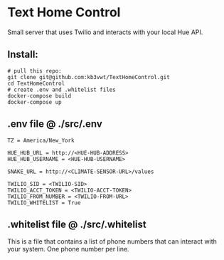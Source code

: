 # Text Home Control

Small server that uses Twilio and interacts with your local Hue API.

## Install:
```pycon
# pull this repo:
git clone git@github.com:kb3vwt/TextHomeControl.git
cd TextHomeControl
# create .env and .whitelist files
docker-compose build
docker-compose up
```

## .env file @ ./src/.env
```pycon
TZ = America/New_York

HUE_HUB_URL = http://<HUE-HUB-ADDRESS>
HUE_HUB_USERNAME = <HUE-HUB-USERNAME>

SNAKE_URL = http://<CLIMATE-SENSOR-URL>/values

TWILIO_SID = <TWILIO-SID>
TWILIO_ACCT_TOKEN = <TWILIO-ACCT-TOKEN>
TWILIO_FROM_NUMBER = <TWILIO-FROM-URL>
TWILIO_WHITELIST = True
```

## .whitelist file @ ./src/.whitelist
This is a file that contains a list of phone numbers that can interact with your system. One phone number per line.
